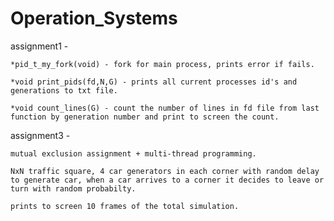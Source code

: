 # Operation_Systems
assignment1 -

	*pid_t_my_fork(void) - fork for main process, prints error if fails.
							
	*void print_pids(fd,N,G) - prints all current processes id's and generations to txt file.
							
	*void count_lines(G) - count the number of lines in fd file from last function by generation number and print to screen the count.
							
assignment3 -

	mutual exclusion assignment + multi-thread programming.
	
	NxN traffic square, 4 car generators in each corner with random delay to generate car, when a car arrives to a corner it decides to leave or turn with random probabilty.
	
	prints to screen 10 frames of the total simulation.
